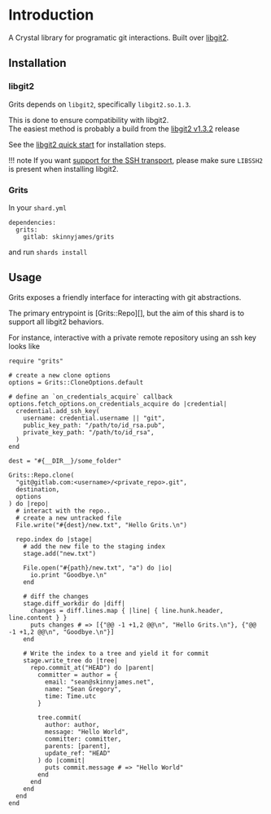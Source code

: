 # Introduction

A Crystal library for programatic git interactions.  Built over [libgit2](https://libgit2.org/).

## Installation

### libgit2

Grits depends on `libgit2`, specifically `libgit2.so.1.3`.  

This is done to ensure compatibility with libgit2.  
The easiest method is probably a build from the [libgit2 v1.3.2](https://github.com/libgit2/libgit2/releases/tag/v1.3.2) release

See the [libgit2 quick start](https://github.com/libgit2/libgit2#quick-start) for installation steps.

!!! note
    If you want [support for the SSH transport](https://github.com/libgit2/libgit2#optional-dependencies), please make sure `LIBSSH2` is present when installing libgit2.

### Grits

In your `shard.yml`

```
dependencies:
  grits:
    gitlab: skinnyjames/grits
```

and run `shards install`

## Usage

Grits exposes a friendly interface for interacting with git abstractions.

The primary entrypoint is [Grits::Repo][], but the aim of this shard is to support all libgit2 behaviors.

For instance, interactive with a private remote repository using an ssh key looks like

```crystal
require "grits"

# create a new clone options
options = Grits::CloneOptions.default

# define an `on_credentials_acquire` callback
options.fetch_options.on_credentials_acquire do |credential|
  credential.add_ssh_key(
    username: credential.username || "git",
    public_key_path: "/path/to/id_rsa.pub",
    private_key_path: "/path/to/id_rsa",
  )
end

dest = "#{__DIR__}/some_folder"

Grits::Repo.clone(
  "git@gitlab.com:<username>/<private_repo>.git", 
  destination, 
  options
) do |repo|
  # interact with the repo..
  # create a new untracked file
  File.write("#{dest}/new.txt", "Hello Grits.\n")

  repo.index do |stage|
    # add the new file to the staging index
    stage.add("new.txt")

    File.open("#{path}/new.txt", "a") do |io|
      io.print "Goodbye.\n"
    end

    # diff the changes
    stage.diff_workdir do |diff|
      changes = diff.lines.map { |line| { line.hunk.header, line.content } }
      puts changes # => [{"@@ -1 +1,2 @@\n", "Hello Grits.\n"}, {"@@ -1 +1,2 @@\n", "Goodbye.\n"}]
    end

    # Write the index to a tree and yield it for commit
    stage.write_tree do |tree|
      repo.commit_at("HEAD") do |parent|
        committer = author = { 
          email: "sean@skinnyjames.net", 
          name: "Sean Gregory", 
          time: Time.utc 
        }

        tree.commit(
          author: author,
          message: "Hello World",
          committer: committer,
          parents: [parent],
          update_ref: "HEAD"
        ) do |commit|
          puts commit.message # => "Hello World"
        end
      end
    end
  end
end
```